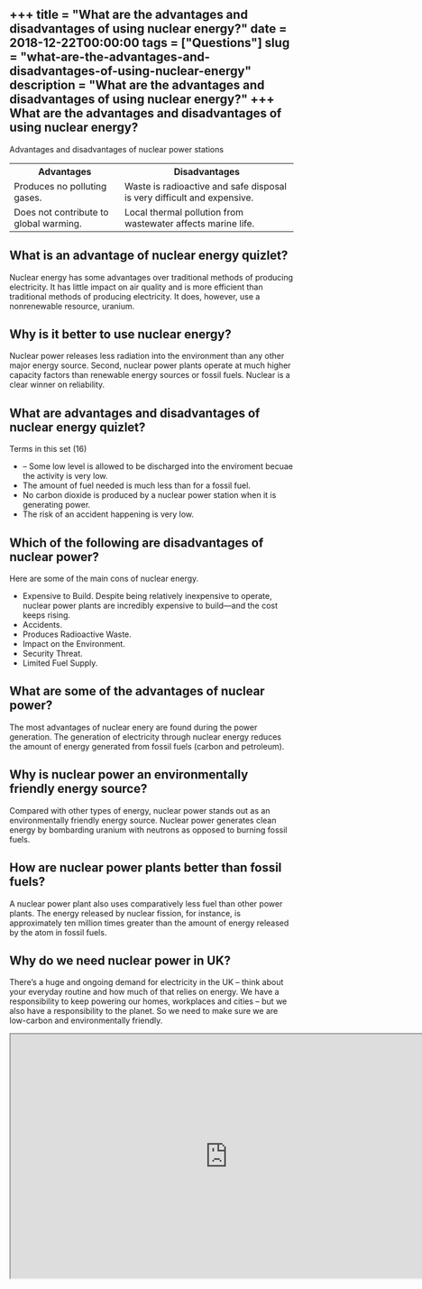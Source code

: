 +++
title = "What are the advantages and disadvantages of using nuclear energy?"
date = 2018-12-22T00:00:00
tags = ["Questions"]
slug = "what-are-the-advantages-and-disadvantages-of-using-nuclear-energy"
description = "What are the advantages and disadvantages of using nuclear energy?"
+++
What are the advantages and disadvantages of using nuclear energy?
------------------------------------------------------------------

Advantages and disadvantages of nuclear power stations

<table><tr><th>Advantages</th><th>Disadvantages</th></tr><tr><td>Produces no polluting gases.</td><td>Waste is radioactive and safe disposal is very difficult and expensive.</td></tr><tr><td>Does not contribute to global warming.</td><td>Local thermal pollution from wastewater affects marine life.</td></tr></table>

What is an advantage of nuclear energy quizlet?
-----------------------------------------------

Nuclear energy has some advantages over traditional methods of producing electricity. It has little impact on air quality and is more efficient than traditional methods of producing electricity. It does, however, use a nonrenewable resource, uranium.

Why is it better to use nuclear energy?
---------------------------------------

Nuclear power releases less radiation into the environment than any other major energy source. Second, nuclear power plants operate at much higher capacity factors than renewable energy sources or fossil fuels. Nuclear is a clear winner on reliability.

What are advantages and disadvantages of nuclear energy quizlet?
----------------------------------------------------------------

Terms in this set (16)

- – Some low level is allowed to be discharged into the enviroment becuae the activity is very low.
- The amount of fuel needed is much less than for a fossil fuel.
- No carbon dioxide is produced by a nuclear power station when it is generating power.
- The risk of an accident happening is very low.

Which of the following are disadvantages of nuclear power?
----------------------------------------------------------

Here are some of the main cons of nuclear energy.

- Expensive to Build. Despite being relatively inexpensive to operate, nuclear power plants are incredibly expensive to build—and the cost keeps rising.
- Accidents.
- Produces Radioactive Waste.
- Impact on the Environment.
- Security Threat.
- Limited Fuel Supply.

What are some of the advantages of nuclear power?
-------------------------------------------------

The most advantages of nuclear enery are found during the power generation. The generation of electricity through nuclear energy reduces the amount of energy generated from fossil fuels (carbon and petroleum).

Why is nuclear power an environmentally friendly energy source?
---------------------------------------------------------------

Compared with other types of energy, nuclear power stands out as an environmentally friendly energy source. Nuclear power generates clean energy by bombarding uranium with neutrons as opposed to burning fossil fuels.

How are nuclear power plants better than fossil fuels?
------------------------------------------------------

A nuclear power plant also uses comparatively less fuel than other power plants. The energy released by nuclear fission, for instance, is approximately ten million times greater than the amount of energy released by the atom in fossil fuels.

Why do we need nuclear power in UK?
-----------------------------------

There’s a huge and ongoing demand for electricity in the UK – think about your everyday routine and how much of that relies on energy. We have a responsibility to keep powering our homes, workplaces and cities – but we also have a responsibility to the planet. So we need to make sure we are low-carbon and environmentally friendly.

<iframe allow="accelerometer; autoplay; clipboard-write; encrypted-media; gyroscope; picture-in-picture" allowfullscreen="" class="__youtube_prefs__  epyt-is-override  no-lazyload" data-no-lazy="1" data-origheight="433" data-origwidth="770" data-skipgform_ajax_framebjll="" height="433" id="_ytid_44594" loading="lazy" src="https://www.youtube.com/embed/d7LO8lL4Ai4?enablejsapi=1&autoplay=0&cc_load_policy=0&cc_lang_pref=&iv_load_policy=1&loop=0&modestbranding=0&rel=1&fs=1&playsinline=0&autohide=2&theme=dark&color=red&controls=1&" title="YouTube player" width="770"></iframe>